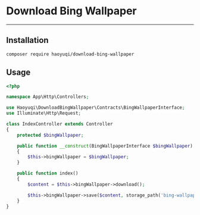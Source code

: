 # Download Bing Wallpaper
*****

## Installation

`composer require haoyuqi/download-bing-wallpaper`

## Usage

```php
<?php

namespace App\Http\Controllers;

use Haoyuqi\DownloadBingWallpaper\Contracts\BingWallpaperInterface;
use Illuminate\Http\Request;

class IndexController extends Controller
{
    protected $bingWallpaper;

    public function __construct(BingWallpaperInterface $bingWallpaper)
    {
        $this->bingWallpaper = $bingWallpaper;
    }

    public function index()
    {
        $content = $this->bingWallpaper->download();

        $this->bingWallpaper->save($content, storage_path('bing-wallpaper'), 'bing-wallpaper.png');
    }
}

```